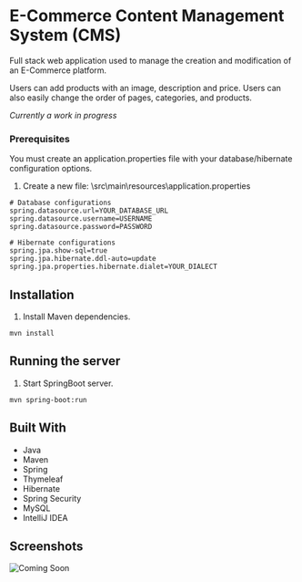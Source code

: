 # E-Commerce Content Management System (CMS)

Full stack web application used to manage the creation and modification of an E-Commerce platform.

Users can add products with an image, description and price. Users can also easily change the order of pages,
categories, and products.

*Currently a work in progress*


### Prerequisites

You must create an application.properties file with your database/hibernate configuration options.

1. Create a new file: \src\main\resources\application.properties

```
# Database configurations
spring.datasource.url=YOUR_DATABASE_URL
spring.datasource.username=USERNAME
spring.datasource.password=PASSWORD

# Hibernate configurations
spring.jpa.show-sql=true
spring.jpa.hibernate.ddl-auto=update
spring.jpa.properties.hibernate.dialet=YOUR_DIALECT
```

## Installation

1. Install Maven dependencies.

```
mvn install
```

## Running the server

1. Start SpringBoot server.

```
mvn spring-boot:run
```

## Built With

- Java
- Maven
- Spring
- Thymeleaf
- Hibernate
- Spring Security
- MySQL
- IntelliJ IDEA


## Screenshots

![Coming Soon](https://upload.wikimedia.org/wikipedia/commons/8/80/Comingsoon.png "Coming Soon")
